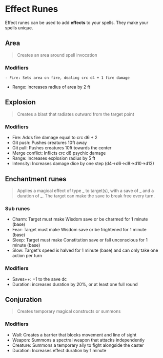 # Effect Runes

Effect runes can be used to add **effects** to your spells. They make your spells unique.

## Area

> Creates an area around spell invocation

### Modifiers

    - Fire: Sets area on fire, dealing crc d4 + 1 fire damage 
- Range: Increases radius of area by 2 ft

## Explosion

> Creates a blast that radiates outward from the target point

### Modifiers

- Fire: Adds fire damage equal to crc d6 + 2
- Git push: Pushes creatures 10ft away
- Git pull: Pushes creatures 10ft towards the center
- Merge conflict: Inflicts crc d8 psychic damage
- Range: Increases explosion radius by 5 ft
- Intensity: Increases damage dice by one step (d4→d6→d8→d10→d12)

## Enchantment runes

> Applies a magical effect of type _ to target(s), with a save of _ and a duration of _. The target can make the save to break free every turn.

### Sub runes

- Charm: Target must make Wisdom save or be charmed for 1 minute (base)
- Fear: Target must make Wisdom save or be frightened for 1 minute (base)
- Sleep: Target must make Constitution save or fall unconscious for 1 minute (base)
- Slow: Target's speed is halved for 1 minute (base) and can only take one action per turn

### Modifiers

- Saves++: +1 to the save dc
- Duration: increases duration by 20%, or at least one full round

## Conjuration

> Creates temporary magical constructs or summons

### Modifiers

- Wall: Creates a barrier that blocks movement and line of sight
- Weapon: Summons a spectral weapon that attacks independently
- Creature: Summons a temporary ally to fight alongside the caster
- Duration: Increases effect duration by 1 minute